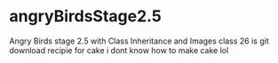 # angryBirdsStage2.5
Angry Birds stage 2.5 with Class Inheritance and Images
class 26 is git download
recipie for cake 
i dont know how to make cake
lol
